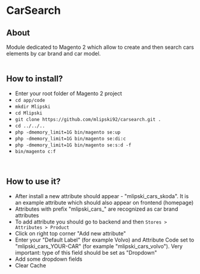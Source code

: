 <h1>CarSearch</h1>
<h2>About</h2>
<span>Module dedicated to Magento 2 which allow to create and then search cars elements by car brand and car  model.</span>
<br />
<br />
<h2>How to install?</h2>
<ul>
  <li>Enter your root folder of Magento 2 project</li>
  <li><code>cd app/code</code></li>
  <li><code>mkdir Mlipski</code></li>
  <li><code>cd Mlipski</code></li>
  <li><code>git clone https://github.com/mlipski92/carsearch.git .</code></li>
  <li><code>cd ../../..</code></li>
  <li><code>php -dmemory_limit=1G bin/magento se:up</code></li>
  <li><code>php -dmemory_limit=1G bin/magento se:di:c</code></li>
  <li><code>php -dmemory_limit=1G bin/magento se:s:d -f</code></li>
  <li><code>bin/magento c:f</code></li>
</ul>
<br />
<h2>How to use it?</h2>
<ul>
  <li>After install a new attribute should appear - "mlipski_cars_skoda". It is an example attribute which should also appear on frontend (homepage)</li>
  <li>Attributes with prefix "mlipski_cars_" are recognized as car brand attributes</li>
  <li>To add attribute you should go to backend and then <code>Stores > Attributes > Product</code></li>
  <li>Click on right top corner "Add new attribute"</li>
  <li>Enter your "Default Label" (for example Volvo) and Attribute Code set to "mlipski_cars_YOUR-CAR" (for example "mlipski_cars_volvo"). Very important: type of this field should be set as "Dropdown"</li>
  <li>Add some dropdown fields</li>
  <li>Clear Cache</li>
</ul>
